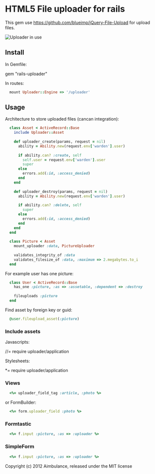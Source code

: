 # HTML5 File uploader for rails

This gem use https://github.com/blueimp/jQuery-File-Upload for upload files.

![Uploader in use](http://img39.imageshack.us/img39/2206/railsuploader.png)

## Install

In Gemfile:

  gem "rails-uploader"

In routes:  

``` ruby
  mount Uploader::Engine => '/uploader'
```

## Usage

Architecture to store uploaded files (cancan integration):

``` ruby
  class Asset < ActiveRecord::Base
    include Uploader::Asset
    
    def uploader_create(params, request = nil)
      ability = Ability.new(request.env['warden'].user)
      
      if ability.can? :create, self
        self.user = request.env['warden'].user
        super
      else
        errors.add(:id, :access_denied)
      end
    end
    
    def uploader_destroy(params, request = nil)
      ability = Ability.new(request.env['warden'].user)
      
      if ability.can? :delete, self
        super
      else
        errors.add(:id, :access_denied)
      end
    end
  end
  
  class Picture < Asset
    mount_uploader :data, PictureUploader
    
    validates_integrity_of :data
    validates_filesize_of :data, :maximum => 2.megabytes.to_i
  end
```

For example user has one picture:

``` ruby
  class User < ActiveRecord::Base
    has_one :picture, :as => :assetable, :dependent => :destroy
    
    fileuploads :picture
  end
```

Find asset by foreign key or guid:

``` ruby
  @user.fileupload_asset(:picture)
```

### Include assets

Javascripts:

  //= require uploader/application

Stylesheets:

  *= require uploader/application  
  
### Views

``` ruby
  <%= uploader_field_tag :article, :photo %>
```

or FormBuilder:

``` ruby
  <%= form.uploader_field :photo %>
```

### Formtastic

``` ruby
  <%= f.input :picture, :as => :uploader %>
```

### SimpleForm

``` ruby
  <%= f.input :picture, :as => :uploader %>
```

Copyright (c) 2012 Aimbulance, released under the MIT license

